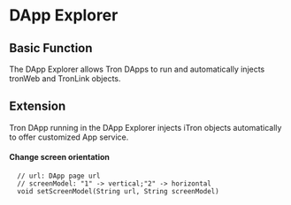 # DApp Explorer

## Basic Function

The DApp Explorer allows Tron DApps to run and automatically injects tronWeb and TronLink objects.

## Extension

Tron DApp running in the DApp Explorer injects iTron objects automatically to offer customized App service.

#### Change screen orientation


```shell     
  // url: DApp page url
  // screenModel: "1" -> vertical;"2" -> horizontal
  void setScreenModel(String url, String screenModel)
```

